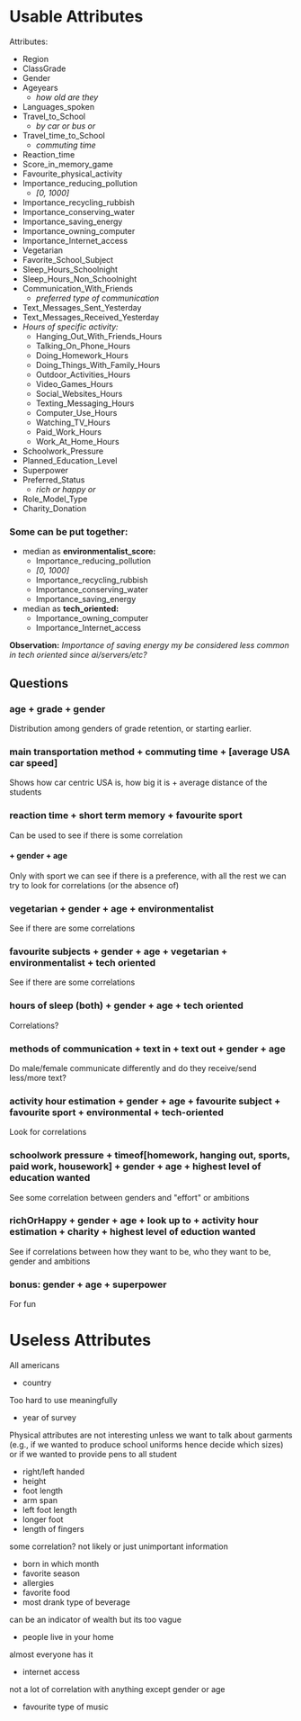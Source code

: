 # Usable Attributes

Attributes:
- Region
- ClassGrade
- Gender
- Ageyears 
  - *how old are they*
- Languages_spoken
- Travel_to_School 
  - *by car or bus or*
- Travel_time_to_School  
  - *commuting time*
- Reaction_time
- Score_in_memory_game
- Favourite_physical_activity
- Importance_reducing_pollution 
  - *[0, 1000]*
- Importance_recycling_rubbish
- Importance_conserving_water
- Importance_saving_energy
- Importance_owning_computer
- Importance_Internet_access
- Vegetarian
- Favorite_School_Subject
- Sleep_Hours_Schoolnight
- Sleep_Hours_Non_Schoolnight
- Communication_With_Friends  
  - *preferred type of communication*
- Text_Messages_Sent_Yesterday
- Text_Messages_Received_Yesterday
- *Hours of specific activity:*
    - Hanging_Out_With_Friends_Hours
    - Talking_On_Phone_Hours
    - Doing_Homework_Hours
    - Doing_Things_With_Family_Hours
    - Outdoor_Activities_Hours
    - Video_Games_Hours
    - Social_Websites_Hours
    - Texting_Messaging_Hours
    - Computer_Use_Hours
    - Watching_TV_Hours
    - Paid_Work_Hours
    - Work_At_Home_Hours
- Schoolwork_Pressure
- Planned_Education_Level
- Superpower
- Preferred_Status
  - *rich or happy or*
- Role_Model_Type
- Charity_Donation

### Some can be put together:
- median as **environmentalist_score:**
  - Importance_reducing_pollution 
  - *[0, 1000]*
  - Importance_recycling_rubbish
  - Importance_conserving_water
  - Importance_saving_energy
- median as **tech_oriented:**
  - Importance_owning_computer
  - Importance_Internet_access

**Observation:** *Importance of saving energy my be considered less common in tech oriented since ai/servers/etc?*

## Questions

### age + grade + gender 
Distribution among genders of grade retention, or starting earlier.

### main transportation method + commuting time + [average USA car speed]
Shows how car centric USA is, how big it is + average distance of the students

### reaction time + short term memory + favourite sport
Can be used to see if there is some correlation 

#### + gender + age
Only with sport we can see if there is a preference, with all the rest we can try to look for correlations (or the absence of)

### vegetarian + gender + age + environmentalist
See if there are some correlations 

### favourite subjects + gender + age + vegetarian + environmentalist + tech oriented
See if there are some correlations

### hours of sleep (both) + gender + age + tech oriented 
Correlations?

### methods of communication + text in + text out + gender + age
Do male/female communicate differently and do they receive/send less/more text?

### activity hour estimation + gender + age + favourite subject + favourite sport + environmental + tech-oriented 
Look for correlations

### schoolwork pressure + timeof[homework, hanging out, sports, paid work, housework] + gender + age + highest level of education wanted
See some correlation between genders and "effort" or ambitions

### richOrHappy + gender + age + look up to + activity hour estimation + charity + highest level of eduction wanted
See if correlations between how they want to be, who they want to be, gender and ambitions

### bonus: gender + age + superpower
For fun

# Useless Attributes

All americans
- country


Too hard to use meaningfully
- year of survey 

Physical attributes are not interesting unless we want to talk about garments (e.g., if we wanted to produce school uniforms hence decide which sizes) or if we wanted to provide pens to all student
- right/left handed
- height
- foot length
- arm span
- left foot length
- longer foot
- length of fingers


some correlation? not likely or just unimportant information
- born in which month
- favorite season 
- allergies
- favorite food
- most drank type of beverage


can be an indicator of wealth but its too vague
- people live in your home


almost everyone has it
- internet access


not a lot of correlation with anything except gender or age
- favourite type of music



